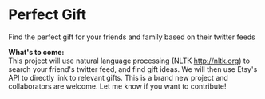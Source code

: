 Perfect Gift
===========

Find the perfect gift for your friends and family based on their twitter feeds

<strong>What's to come:</strong><br/>
This project will use natural language processing (NLTK http://nltk.org) to search your friend's twitter feed, and find gift ideas. We will then use Etsy's API to directly link to relevant gifts. This is a brand new project and collaborators are welcome. Let me know if you want to contribute! 
